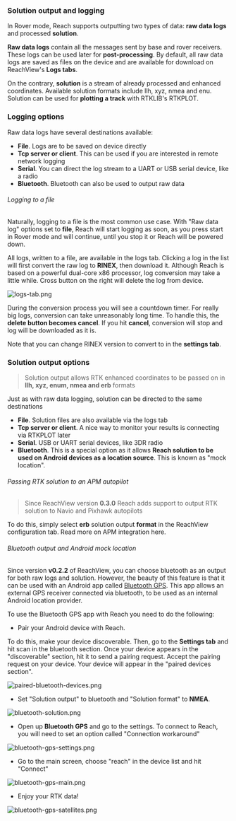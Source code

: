 ### Solution output and logging

In Rover mode, Reach supports outputting two types of data: **raw data logs** and processed **solution**.

**Raw data logs** contain all the messages sent by base and rover receivers. These logs can be used later for **post-processing**.
By default, all raw data logs are saved as files on the device and are available for download on ReachView's **Logs tabs**.

On the contrary, **solution** is a stream of already processed and enhanced coordinates. Available solution formats include llh, xyz, nmea and enu. Solution can be used for **plotting a track** with RTKLIB's RTKPLOT.

### Logging options

Raw data logs have several destinations available:

* **File**. Logs are to be saved on device directly
* **Tcp server or client**. This can be used if you are interested in remote network logging
* **Serial**. You can direct the log stream to a UART or USB serial device, like a radio
* **Bluetooth**. Bluetooth can also be used to output raw data

###### Logging to a file

Naturally, logging to a file is the most common use case. With "Raw data log" options set to **file**, Reach will start logging as soon, as you press start in Rover mode and will continue, until you stop it or Reach will be powered down.

All logs, written to a file, are available in the logs tab. Clicking a log in the list will first convert the raw log to **RINEX**, then download it. Although Reach is based on a powerful dual-core x86 processor, log conversion may take a little while.
Cross button on the right will delete the log from device.

![logs-tab.png](img/reachview-app/logs-tab.png)

During the conversion process you will see a countdown timer. For really big logs, conversion can take unreasonably long time. To handle this, the **delete button becomes cancel**. If you hit **cancel**, conversion will stop and log will be downloaded as it is.

Note that you can change RINEX version to convert to in the **settings tab**.

### Solution output options

> Solution output allows RTK enhanced coordinates to be passed on in **llh, xyz, enum, nmea and erb** formats

Just as with raw data logging, solution can be directed to the same destinations

* **File**. Solution files are also available via the logs tab
* **Tcp server or client**. A nice way to monitor your results is connecting via RTKPLOT later
* **Serial**. USB or UART serial devices, like 3DR radio
* **Bluetooth**. This is a special option as it allows **Reach solution to be used on Android devices as a location source**. This is known as "mock location".

###### Passing RTK solution to an APM autopilot

> Since ReachView version **0.3.0** Reach adds support to output RTK solution to Navio and Pixhawk autopilots

To do this, simply select **erb** solution output **format** in the ReachView configuration tab. Read more on APM integration here.

###### Bluetooth output and Android mock location

Since version **v0.2.2** of ReachView, you can choose bluetooth as an output for both raw logs and solution. However, the beauty of this feature is that it can be used with an Android app called [Bluetooth GPS](https://play.google.com/store/apps/details?id=googoo.android.btgps&hl=en). This app allows an external GPS receiver connected via bluetooth, to be used as an internal Android location provider.

To use the Bluetooth GPS app with Reach you need to do the following:

* Pair your Android device with Reach.

To do this, make your device discoverable. Then, go to the **Settings tab** and hit scan in the bluetooth section. Once your device appears in the "discoverable" section, hit it to send a pairing request. Accept the pairing request on your device. Your device will appear in the "paired devices section".

![paired-bluetooth-devices.png](img/reachview-app/paired-bluetooth-devices.png)

* Set "Solution output" to bluetooth and "Solution format" to **NMEA**.

![bluetooth-solution.png](img/reachview-app/bluetooth-solution.png)

* Open up **Bluetooth GPS** and go to the settings. To connect to Reach, you will need to set an option called "Connection workaround"

![bluetooth-gps-settings.png](img/reachview-app/bluetooth-gps-settings.png)

* Go to the main screen, choose "reach" in the device list and hit "Connect"

![bluetooth-gps-main.png](img/reachview-app/bluetooth-gps-main.png)

* Enjoy your RTK data!

![bluetooth-gps-satellites.png](img/reachview-app/bluetooth-gps-satellites.png)








